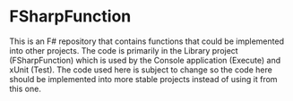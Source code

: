 # FSharpFunction
This is an F# repository that contains functions that could be implemented into other projects.  The code is primarily in the Library project (FSharpFunction) which is used by the Console application (Execute) and xUnit (Test).  The code used here is subject to change so the code here should be implemented into more stable projects instead of using it from this one.

